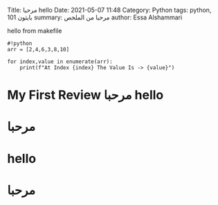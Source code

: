 Title: مرحبا hello
Date: 2021-05-07 11:48
Category: Python
tags: python, بايثون 101
summary: مرحبا من الملخص
author: Essa Alshammari


hello from makefile
~~~
#!python
arr = [2,4,6,3,8,10]

for index,value in enumerate(arr):
    print(f"At Index {index} The Value Is -> {value}")
~~~

# My First Review مرحبا hello

# مرحبا

# hello
# مرحبا
